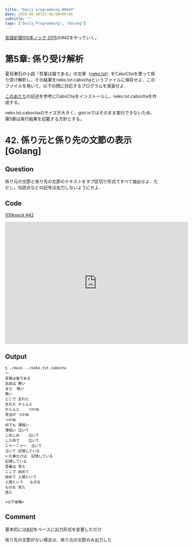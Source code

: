 ```yaml
---
title: "Daily programming #0044"
date: 2018-06-30T21:46:00+09:00
subtitle: ""
tags: ["Daily_Programming", "Golang"]
---
```


[言語処理100本ノック 2015][100knock]の#42をやっていく。

# 第5章: 係り受け解析

夏目漱石の小説『吾輩は猫である』の文章（[neko.txt][inputfile]）をCaboChaを使って係り受け解析し，その結果をneko.txt.cabochaというファイルに保存せよ．このファイルを用いて，以下の問に対応するプログラムを実装せよ．

[このあたり][CaboCha]の記述を参考にCaboChaをインストールし、neko.txt.cabochaを作成する。

neko.txt.cabochaのサイズが大きく、glot.ioではそのまま実行できないため、第5章は実行結果を記載する方針とする。

# 42. 係り元と係り先の文節の表示[Golang]

## Question

係り元の文節と係り先の文節のテキストをタブ区切り形式ですべて抽出せよ．ただし，句読点などの記号は出力しないようにせよ．

## Code

[100knock #42][snipet]

<iframe src='https://glot.io/snippets/f2guxdak54/embed' frameborder='0' scrolling='no' sandbox='allow-forms allow-pointer-lock allow-popups allow-same-origin allow-scripts' width='600' height='400'></iframe>

## Output

```:shell
$ ./main ../neko.txt.cabocha
一
吾輩は猫である
名前は 無い
まだ  無い
無い
どこで 生れた
生れた かとんと
かとんと    つかぬ
見当が つかぬ
つかぬ
何でも 薄暗い
薄暗い 泣いて
じめじめ    泣いて
した所で    泣いて
ニャーニャー  泣いて
泣いて 記憶している
いた事だけは  記憶している
記憶している
吾輩は 見た
ここで 始めて
始めて 人間という
人間という   ものを
ものを 見た
見た

<以下省略>
```

## Comment

基本的には[#41][41]をベースに出力形式を変更しただけ

係り先の文節がない場合は、係り元の文節のみ出力した

[100knock]:http://www.cl.ecei.tohoku.ac.jp/nlp100/#ch5
[inputfile]:http://www.cl.ecei.tohoku.ac.jp/nlp100/data/neko.txt
[snipet]:https://glot.io/snippets/f2guxdak54
[CaboCha]:https://www.trifields.jp/install-cabocha-in-ubuntu-1038
[41]:https://re3turn.github.io/blog/post/daily_programming_0043/
